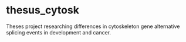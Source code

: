 # thesus_cytosk
 Theses project researching differences in cytoskeleton gene alternative splicing events in development and cancer.
